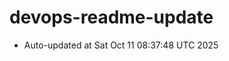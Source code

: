 # devops-readme-update
<!--START_SECTION:activity-->
- Auto-updated at Sat Oct 11 08:37:48 UTC 2025
<!--END_SECTION:activity-->
